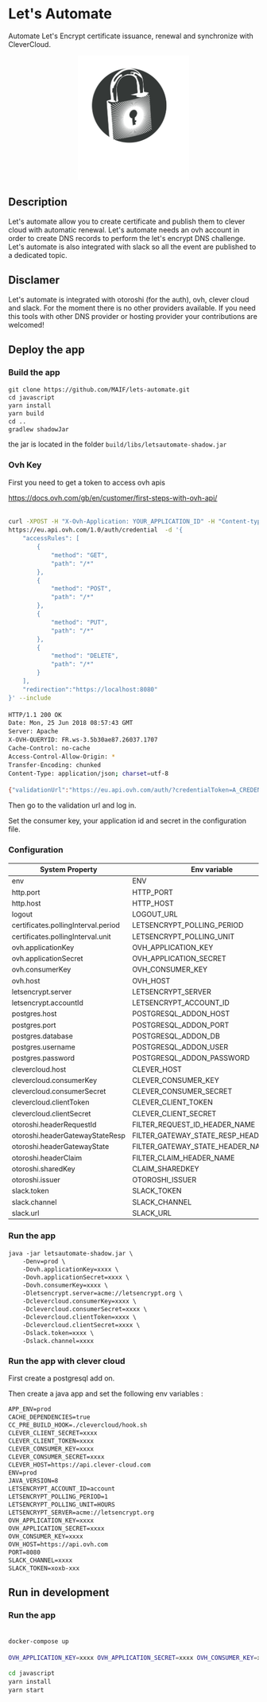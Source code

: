 # Let's Automate

Automate Let's Encrypt certificate issuance, renewal and synchronize with CleverCloud.

<p align="center">
    <img src="https://raw.githubusercontent.com/MAIF/lets-automate/master/src/main/resources/public/img/letsAutomate.png?token=ABgKYW3Y2Gn5vNsGYGSAJjWaPA4ZTZSZks5bQ1bCwA%3D%3D" height="250">
    </img>
</p>

## Description

Let's automate allow you to create certificate and publish them to clever cloud with automatic renewal. 
Let's automate needs an ovh account in order to create DNS records to perform the let's encrypt DNS challenge. Let's automate is also integrated with slack so all the event are published to a dedicated topic.  

## Disclamer 

Let's automate is integrated with otoroshi (for the auth), ovh, clever cloud and slack. For the moment there is no other providers available. 
If you need this tools with other DNS provider or hosting provider your contributions are welcomed! 

## Deploy the app 

### Build the app 

```
git clone https://github.com/MAIF/lets-automate.git
cd javascript 
yarn install 
yarn build 
cd ..
gradlew shadowJar 
```

the jar is located in the folder `build/libs/letsautomate-shadow.jar`


### Ovh Key 

First you need to get a token to access ovh apis 

https://docs.ovh.com/gb/en/customer/first-steps-with-ovh-api/

```bash

curl -XPOST -H "X-Ovh-Application: YOUR_APPLICATION_ID" -H "Content-type: application/json" \
https://eu.api.ovh.com/1.0/auth/credential  -d '{
    "accessRules": [
        {
            "method": "GET",
            "path": "/*"
        }, 
        {
            "method": "POST",
            "path": "/*"
        }, 
        {
            "method": "PUT",
            "path": "/*"
        },
        {
            "method": "DELETE",
            "path": "/*"
        }
    ],
    "redirection":"https://localhost:8080"
}' --include

HTTP/1.1 200 OK
Date: Mon, 25 Jun 2018 08:57:43 GMT
Server: Apache
X-OVH-QUERYID: FR.ws-3.5b30ae87.26037.1707
Cache-Control: no-cache
Access-Control-Allow-Origin: *
Transfer-Encoding: chunked
Content-Type: application/json; charset=utf-8

{"validationUrl":"https://eu.api.ovh.com/auth/?credentialToken=A_CREDENTIAL_TOKEN","consumerKey":"A_CONSUMER_KEY","state":"pendingValidation"}%

```

Then go to the validation url and log in. 

Set the consumer key, your application id and secret in the configuration file. 

### Configuration 

| System Property  | Env variable  | Default |
| ---------------- | ------------- | ------------- |
| env | ENV | dev |
| http.port | HTTP_PORT | 8080 |
| http.host | HTTP_HOST | 0.0.0.0 |
| logout | LOGOUT_URL | |
| certificates.pollingInterval.period | LETSENCRYPT_POLLING_PERIOD | 5 |
| certificates.pollingInterval.unit | LETSENCRYPT_POLLING_UNIT | HOUR |
| ovh.applicationKey | OVH_APPLICATION_KEY | |
| ovh.applicationSecret | OVH_APPLICATION_SECRET | |
| ovh.consumerKey | OVH_CONSUMER_KEY | | 
| ovh.host | OVH_HOST | https://api.ovh.com |
| letsencrypt.server | LETSENCRYPT_SERVER | acme://letsencrypt.org/staging | 
| letsencrypt.accountId | LETSENCRYPT_ACCOUNT_ID | account | 
| postgres.host | POSTGRESQL_ADDON_HOST | localhost |
| postgres.port | POSTGRESQL_ADDON_PORT | 5432 |
| postgres.database | POSTGRESQL_ADDON_DB | lets_automate | 
| postgres.username | POSTGRESQL_ADDON_USER | default_user |
| postgres.password | POSTGRESQL_ADDON_PASSWORD | password |
| clevercloud.host | CLEVER_HOST | https://api.clever-cloud.com/ | 
| clevercloud.consumerKey | CLEVER_CONSUMER_KEY | | 
| clevercloud.consumerSecret | CLEVER_CONSUMER_SECRET | |
| clevercloud.clientToken | CLEVER_CLIENT_TOKEN | |
| clevercloud.clientSecret | CLEVER_CLIENT_SECRET | | 
| otoroshi.headerRequestId | FILTER_REQUEST_ID_HEADER_NAME | |
| otoroshi.headerGatewayStateResp | FILTER_GATEWAY_STATE_RESP_HEADER_NAME | |
| otoroshi.headerGatewayState | FILTER_GATEWAY_STATE_HEADER_NAME | |
| otoroshi.headerClaim | FILTER_CLAIM_HEADER_NAME | |
| otoroshi.sharedKey | CLAIM_SHAREDKEY | |
| otoroshi.issuer | OTOROSHI_ISSUER | |
| slack.token | SLACK_TOKEN | |
| slack.channel | SLACK_CHANNEL | |
| slack.url | SLACK_URL | https://slack.com/api |

### Run the app 

```
java -jar letsautomate-shadow.jar \
    -Denv=prod \
    -Dovh.applicationKey=xxxx \
    -Dovh.applicationSecret=xxxx \
    -Dovh.consumerKey=xxxx \
    -Dletsencrypt.server=acme://letsencrypt.org \
    -Dclevercloud.consumerKey=xxxx \
    -Dclevercloud.consumerSecret=xxxx \
    -Dclevercloud.clientToken=xxxx \
    -Dclevercloud.clientSecret=xxxx \
    -Dslack.token=xxxx \
    -Dslack.channel=xxxx 

```

### Run the app with clever cloud

First create a postgresql add on. 

Then create a java app and set the following env variables : 

```
APP_ENV=prod
CACHE_DEPENDENCIES=true
CC_PRE_BUILD_HOOK=./clevercloud/hook.sh
CLEVER_CLIENT_SECRET=xxxx
CLEVER_CLIENT_TOKEN=xxxx
CLEVER_CONSUMER_KEY=xxxx
CLEVER_CONSUMER_SECRET=xxxx
CLEVER_HOST=https://api.clever-cloud.com
ENV=prod
JAVA_VERSION=8
LETSENCRYPT_ACCOUNT_ID=account
LETSENCRYPT_POLLING_PERIOD=1
LETSENCRYPT_POLLING_UNIT=HOURS
LETSENCRYPT_SERVER=acme://letsencrypt.org
OVH_APPLICATION_KEY=xxxx
OVH_APPLICATION_SECRET=xxxx
OVH_CONSUMER_KEY=xxxx
OVH_HOST=https://api.ovh.com
PORT=8080
SLACK_CHANNEL=xxxx
SLACK_TOKEN=xoxb-xxx
```

## Run in development

### Run the app

```bash

docker-compose up

OVH_APPLICATION_KEY=xxxx OVH_APPLICATION_SECRET=xxxx OVH_CONSUMER_KEY=xxxx ./gradlew run -P env=dev 

```

```bash
cd javascript 
yarn install 
yarn start 
``` 
 

